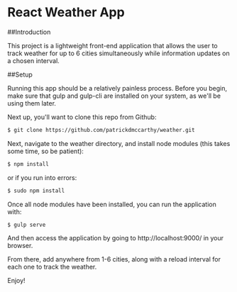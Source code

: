 # React Weather App

##Introduction

This project is a lightweight front-end application that allows the user to track weather for up to 6 cities simultaneously while information updates on a chosen interval.

##Setup

Running this app should be a relatively painless process.
Before you begin, make sure that gulp and gulp-cli are installed on your system, as we'll be using them later.

Next up, you'll want to clone this repo from Github:

```Bash
$ git clone https://github.com/patrickdmccarthy/weather.git
```

Next, navigate to the weather directory, and install node modules (this takes some time, so be patient):

```Bash
$ npm install
```
or if you run into errors:
```Bash
$ sudo npm install
```

Once all node modules have been installed, you can run the application with:

```Bash
$ gulp serve
```

And then access the application by going to http://localhost:9000/ in your browser. 

From there, add anywhere from 1-6 cities, along with a reload interval for each one to track the weather.

Enjoy!
